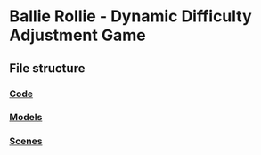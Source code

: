 # Ballie Rollie - Dynamic Difficulty Adjustment Game
## 

## File structure
### [Code](https://github.com/sollanok/BallieRollieDDA/tree/master/CS%20IA%20GAME/Assets/Scripts)
### [Models](https://github.com/sollanok/BallieRollieDDA/tree/master/CS%20IA%20GAME/Assets/Characters)
### [Scenes](https://github.com/sollanok/BallieRollieDDA/tree/master/CS%20IA%20GAME/Assets/Scenes)
